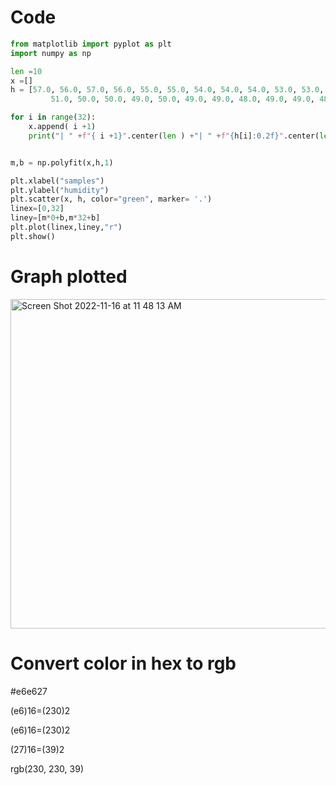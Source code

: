 # Code
```.py
from matplotlib import pyplot as plt
import numpy as np

len =10
x =[]
h = [57.0, 56.0, 57.0, 56.0, 55.0, 55.0, 54.0, 54.0, 54.0, 53.0, 53.0, 54.0, 53.0, 53.0, 52.0, 52.0, 51.0, 51.0,
         51.0, 50.0, 50.0, 49.0, 50.0, 49.0, 49.0, 48.0, 49.0, 49.0, 48.0, 48.0, 48.0, 49.0]

for i in range(32):
    x.append( i +1)
    print("| " +f"{ i +1}".center(len ) +"| " +f"{h[i]:0.2f}".center(len ) +"|")


m,b = np.polyfit(x,h,1)

plt.xlabel("samples")
plt.ylabel("humidity")
plt.scatter(x, h, color="green", marker= '.')
linex=[0,32]
liney=[m*0+b,m*32+b]
plt.plot(linex,liney,"r")
plt.show()
```

# Graph plotted

<img width="527" alt="Screen Shot 2022-11-16 at 11 48 13 AM" src="https://user-images.githubusercontent.com/100017195/202071537-e7af64a2-1a25-4425-9057-36ffbe9ac334.png">

# Convert color in hex to rgb
#e6e627

(e6)16=(230)2

(e6)16=(230)2

(27)16=(39)2

rgb(230, 230, 39)
